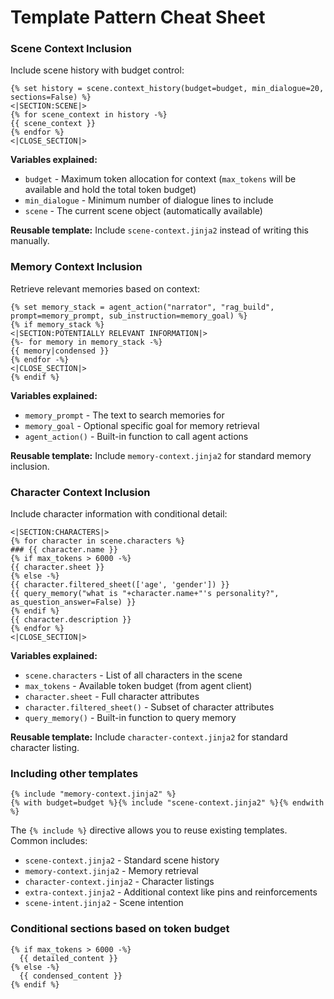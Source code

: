 # Template Pattern Cheat Sheet

### Scene Context Inclusion

Include scene history with budget control:
```
{% set history = scene.context_history(budget=budget, min_dialogue=20, sections=False) %}
<|SECTION:SCENE|>
{% for scene_context in history -%}
{{ scene_context }}
{% endfor %}
<|CLOSE_SECTION|>
```

**Variables explained:**

- `budget` - Maximum token allocation for context (`max_tokens` will be available and hold the total token budget)
- `min_dialogue` - Minimum number of dialogue lines to include
- `scene` - The current scene object (automatically available)

**Reusable template:** Include `scene-context.jinja2` instead of writing this manually.

### Memory Context Inclusion

Retrieve relevant memories based on context:
```
{% set memory_stack = agent_action("narrator", "rag_build", prompt=memory_prompt, sub_instruction=memory_goal) %}
{% if memory_stack %}
<|SECTION:POTENTIALLY RELEVANT INFORMATION|>
{%- for memory in memory_stack -%}
{{ memory|condensed }}
{% endfor -%}
<|CLOSE_SECTION|>
{% endif %}
```

**Variables explained:**

- `memory_prompt` - The text to search memories for
- `memory_goal` - Optional specific goal for memory retrieval
- `agent_action()` - Built-in function to call agent actions

**Reusable template:** Include `memory-context.jinja2` for standard memory inclusion.

### Character Context Inclusion

Include character information with conditional detail:
```
<|SECTION:CHARACTERS|>
{% for character in scene.characters %}
### {{ character.name }}
{% if max_tokens > 6000 -%}
{{ character.sheet }}
{% else -%}
{{ character.filtered_sheet(['age', 'gender']) }}
{{ query_memory("what is "+character.name+"'s personality?", as_question_answer=False) }}
{% endif %}
{{ character.description }}
{% endfor %}
<|CLOSE_SECTION|>
```

**Variables explained:**

- `scene.characters` - List of all characters in the scene
- `max_tokens` - Available token budget (from agent client)
- `character.sheet` - Full character attributes
- `character.filtered_sheet()` - Subset of character attributes
- `query_memory()` - Built-in function to query memory

**Reusable template:** Include `character-context.jinja2` for standard character listing.

### Including other templates

```
{% include "memory-context.jinja2" %}
{% with budget=budget %}{% include "scene-context.jinja2" %}{% endwith %}
```

The `{% include %}` directive allows you to reuse existing templates. Common includes:

- `scene-context.jinja2` - Standard scene history
- `memory-context.jinja2` - Memory retrieval
- `character-context.jinja2` - Character listings
- `extra-context.jinja2` - Additional context like pins and reinforcements
- `scene-intent.jinja2` - Scene intention

### Conditional sections based on token budget

```
{% if max_tokens > 6000 -%}
  {{ detailed_content }}
{% else -%}
  {{ condensed_content }}
{% endif %}
```